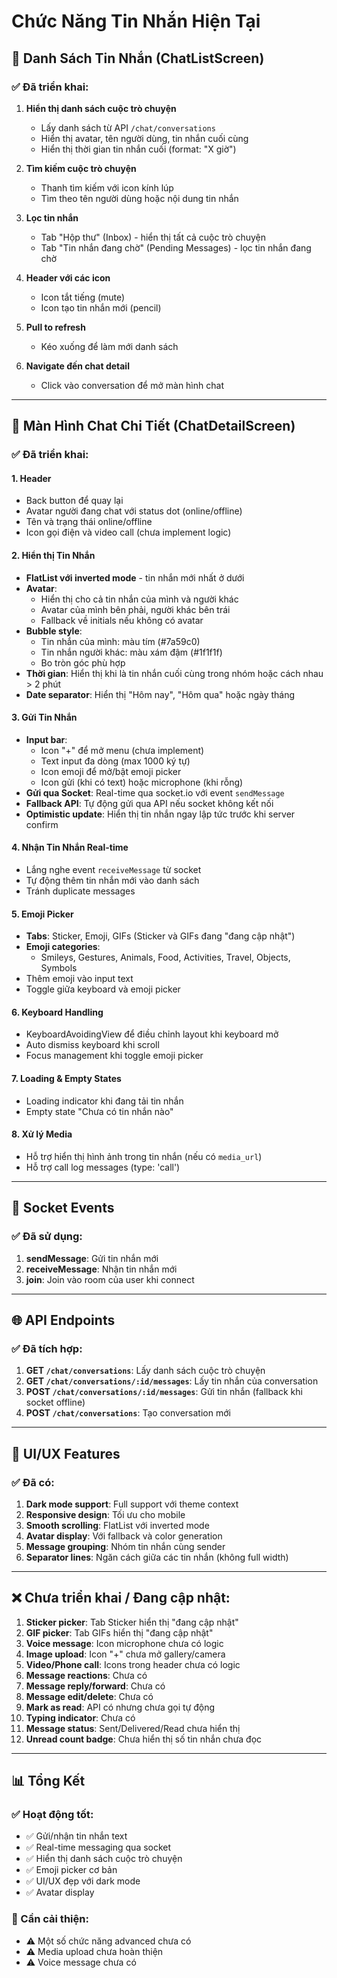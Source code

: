 # Chức Năng Tin Nhắn Hiện Tại

## 📱 **Danh Sách Tin Nhắn (ChatListScreen)**

### ✅ Đã triển khai:
1. **Hiển thị danh sách cuộc trò chuyện**
   - Lấy danh sách từ API `/chat/conversations`
   - Hiển thị avatar, tên người dùng, tin nhắn cuối cùng
   - Hiển thị thời gian tin nhắn cuối (format: "X giờ")

2. **Tìm kiếm cuộc trò chuyện**
   - Thanh tìm kiếm với icon kính lúp
   - Tìm theo tên người dùng hoặc nội dung tin nhắn

3. **Lọc tin nhắn**
   - Tab "Hộp thư" (Inbox) - hiển thị tất cả cuộc trò chuyện
   - Tab "Tin nhắn đang chờ" (Pending Messages) - lọc tin nhắn đang chờ

4. **Header với các icon**
   - Icon tắt tiếng (mute)
   - Icon tạo tin nhắn mới (pencil)

5. **Pull to refresh**
   - Kéo xuống để làm mới danh sách

6. **Navigate đến chat detail**
   - Click vào conversation để mở màn hình chat

---

## 💬 **Màn Hình Chat Chi Tiết (ChatDetailScreen)**

### ✅ Đã triển khai:

#### 1. **Header**
   - Back button để quay lại
   - Avatar người đang chat với status dot (online/offline)
   - Tên và trạng thái online/offline
   - Icon gọi điện và video call (chưa implement logic)

#### 2. **Hiển thị Tin Nhắn**
   - **FlatList với inverted mode** - tin nhắn mới nhất ở dưới
   - **Avatar**: 
     - Hiển thị cho cả tin nhắn của mình và người khác
     - Avatar của mình bên phải, người khác bên trái
     - Fallback về initials nếu không có avatar
   - **Bubble style**:
     - Tin nhắn của mình: màu tím (#7a59c0)
     - Tin nhắn người khác: màu xám đậm (#1f1f1f)
     - Bo tròn góc phù hợp
   - **Thời gian**: Hiển thị khi là tin nhắn cuối cùng trong nhóm hoặc cách nhau > 2 phút
   - **Date separator**: Hiển thị "Hôm nay", "Hôm qua" hoặc ngày tháng

#### 3. **Gửi Tin Nhắn**
   - **Input bar**:
     - Icon "+" để mở menu (chưa implement)
     - Text input đa dòng (max 1000 ký tự)
     - Icon emoji để mở/bật emoji picker
     - Icon gửi (khi có text) hoặc microphone (khi rỗng)
   - **Gửi qua Socket**: Real-time qua socket.io với event `sendMessage`
   - **Fallback API**: Tự động gửi qua API nếu socket không kết nối
   - **Optimistic update**: Hiển thị tin nhắn ngay lập tức trước khi server confirm

#### 4. **Nhận Tin Nhắn Real-time**
   - Lắng nghe event `receiveMessage` từ socket
   - Tự động thêm tin nhắn mới vào danh sách
   - Tránh duplicate messages

#### 5. **Emoji Picker**
   - **Tabs**: Sticker, Emoji, GIFs (Sticker và GIFs đang "đang cập nhật")
   - **Emoji categories**: 
     - Smileys, Gestures, Animals, Food, Activities, Travel, Objects, Symbols
   - Thêm emoji vào input text
   - Toggle giữa keyboard và emoji picker

#### 6. **Keyboard Handling**
   - KeyboardAvoidingView để điều chỉnh layout khi keyboard mở
   - Auto dismiss keyboard khi scroll
   - Focus management khi toggle emoji picker

#### 7. **Loading & Empty States**
   - Loading indicator khi đang tải tin nhắn
   - Empty state "Chưa có tin nhắn nào"

#### 8. **Xử lý Media**
   - Hỗ trợ hiển thị hình ảnh trong tin nhắn (nếu có `media_url`)
   - Hỗ trợ call log messages (type: 'call')

---

## 🔌 **Socket Events**

### ✅ Đã sử dụng:
1. **sendMessage**: Gửi tin nhắn mới
2. **receiveMessage**: Nhận tin nhắn mới
3. **join**: Join vào room của user khi connect

---

## 🌐 **API Endpoints**

### ✅ Đã tích hợp:
1. **GET `/chat/conversations`**: Lấy danh sách cuộc trò chuyện
2. **GET `/chat/conversations/:id/messages`**: Lấy tin nhắn của conversation
3. **POST `/chat/conversations/:id/messages`**: Gửi tin nhắn (fallback khi socket offline)
4. **POST `/chat/conversations`**: Tạo conversation mới

---

## 🎨 **UI/UX Features**

### ✅ Đã có:
1. **Dark mode support**: Full support với theme context
2. **Responsive design**: Tối ưu cho mobile
3. **Smooth scrolling**: FlatList với inverted mode
4. **Avatar display**: Với fallback và color generation
5. **Message grouping**: Nhóm tin nhắn cùng sender
6. **Separator lines**: Ngăn cách giữa các tin nhắn (không full width)

---

## ❌ **Chưa triển khai / Đang cập nhật:**

1. **Sticker picker**: Tab Sticker hiển thị "đang cập nhật"
2. **GIF picker**: Tab GIFs hiển thị "đang cập nhật"
3. **Voice message**: Icon microphone chưa có logic
4. **Image upload**: Icon "+" chưa mở gallery/camera
5. **Video/Phone call**: Icons trong header chưa có logic
6. **Message reactions**: Chưa có
7. **Message reply/forward**: Chưa có
8. **Message edit/delete**: Chưa có
9. **Mark as read**: API có nhưng chưa gọi tự động
10. **Typing indicator**: Chưa có
11. **Message status**: Sent/Delivered/Read chưa hiển thị
12. **Unread count badge**: Chưa hiển thị số tin nhắn chưa đọc

---

## 📊 **Tổng Kết**

### ✅ Hoạt động tốt:
- ✅ Gửi/nhận tin nhắn text
- ✅ Real-time messaging qua socket
- ✅ Hiển thị danh sách cuộc trò chuyện
- ✅ Emoji picker cơ bản
- ✅ UI/UX đẹp với dark mode
- ✅ Avatar display

### 🚧 Cần cải thiện:
- ⚠️ Một số chức năng advanced chưa có
- ⚠️ Media upload chưa hoàn thiện
- ⚠️ Voice message chưa có

